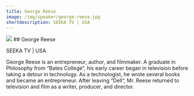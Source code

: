 ```yaml
---
title: George Reese
image: /img/speaker/george-reese.jpg
shortdescription: SEEKA TV | USA
---
```

<img src="/img/speaker/george-reese.jpg">
## George Reese

SEEKA TV | USA

George Reese is an entrepreneur, author, and filmmaker. A graduate in Philosophy from “Bates College“, his early career began in television before taking a detour in technology. As a technologist, he wrote several books and became an entrepreneur. After leaving “Dell“, Mr. Reese returned to television and film as a writer, producer, and director.